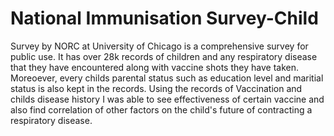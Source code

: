 # National Immunisation Survey-Child
Survey by NORC at University of Chicago is a comprehensive survey for public use. It has over 28k records of children and
any respiratory disease that they have encountered along with vaccine shots they have taken. Moreoever, every childs parental status such as education level
and maritial status is also kept in the records.
Using the records of Vaccination and childs disease history I was able to see effectiveness of certain vaccine and also find correlation of other factors on
the child's future of contracting a respiratory disease.
